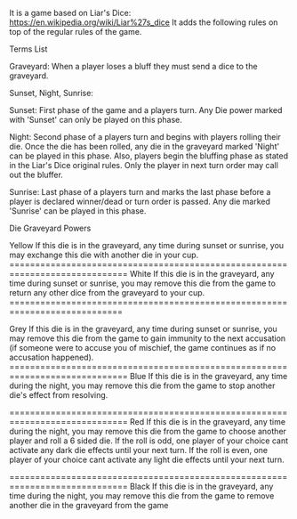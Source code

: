 It is a game based on Liar's Dice: https://en.wikipedia.org/wiki/Liar%27s_dice It adds the following rules on top of the regular rules of the game.

Terms List

Graveyard: When a player loses a bluff they must send a dice to the graveyard.

Sunset, Night, Sunrise:

Sunset: First phase of the game and a players turn. Any Die power marked with 'Sunset' can only be played on this phase.

Night: Second phase of a players turn and begins with players rolling their die. Once the die has been rolled, any die in the graveyard marked 'Night' can be played in this phase. Also, players begin the bluffing phase as stated in the Liar's Dice original rules. Only the player in next turn order may call out the bluffer.

Sunrise: Last phase of a players turn and marks the last phase before a player is declared winner/dead or turn order is passed. Any die marked 'Sunrise' can be played in this phase.

Die Graveyard Powers

Yellow If this die is in the graveyard, any time during sunset or sunrise, you may exchange this die with another die in your cup. ============================================================================= White If this die is in the graveyard, any time during sunset or sunrise, you may remove this die from the game to return any other dice from the graveyard to your cup. ============================================================================

Grey If this die is in the graveyard, any time during sunset or sunrise, you may remove this die from the game to gain immunity to the next accusation (if someone were to accuse you of mischief, the game continues as if no accusation happened). ============================================================================= Blue If this die is in the graveyard, any time during the night, you may remove this die from the game to stop another die's effect from resolving.

============================================================================= Red If this die is in the graveyard, any time during the night, you may remove this die from the game to choose another player and roll a 6 sided die. If the roll is odd, one player of your choice cant activate any dark die effects until your next turn. If the roll is even, one player of your choice cant activate any light die effects until your next turn.

============================================================================= Black If this die is in the graveyard, any time during the night, you may remove this die from the game to remove another die in the graveyard from the game




